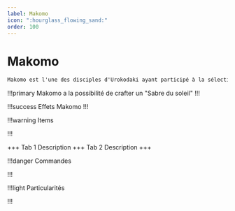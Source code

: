 ```yaml
---
label: Makomo
icon: ":hourglass_flowing_sand:"
order: 100
---
```


# Makomo

```txt
Makomo est l'une des disciples d'Urokodaki ayant participé à la sélection finale
```

!!!primary
Makomo a la possibilité de crafter un "Sabre du soleil"
!!!

!!!success Effets
Makomo 
!!!

!!!warning Items

!!!

+++ Tab 1
Description
+++ Tab 2 
Description
+++

!!!danger Commandes

!!!

!!!light Particularités

!!!
